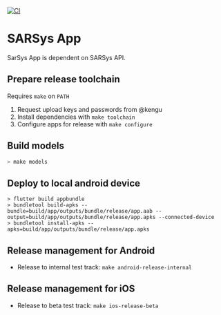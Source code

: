 [![CI](https://travis-ci.com/DISCOOS/sarsys-app.svg?branch=master)](https://github.com/DISCOOS/sarsys-app/actions?query=branch%3Amaster)

# SARSys App

SarSys App is dependent on SARSys API. 

## Prepare release toolchain
Requires `make` on `PATH`

1. Request upload keys and passwords from @kengu
2. Install dependencies with `make toolchain`
3. Configure apps for release with `make configure`

## Build models

```bash
> make models
```

## Deploy to local android device
```
> flutter build appbundle
> bundletool build-apks --bundle=build/app/outputs/bundle/release/app.aab --output=build/app/outputs/bundle/release/app.apks --connected-device
> bundletool install-apks --apks=build/app/outputs/bundle/release/app.apks
```

## Release management for Android
* Release to internal test track: `make android-release-internal`

## Release management for iOS
* Release to beta test track: `make ios-release-beta`